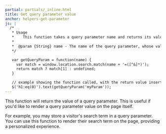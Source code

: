```yaml
---
partial: partials/_inline.html
title: Get query parameter value
anchor: helpers-get-parameter
js: |
  /*
   * Usage
   *    This function takes a query parameter name and returns its value.
   *
   *  @param {String} name - The name of the query parameter, whose value you want returned.
   */

   var getQueryParam = function(name) {
     var match = window.location.search.match(name + '=([^&]*)');
     return match ? match[1] : undefined;
   }

   // example showing the function called, with the return value inserted in the first h1 element
   $('h1:eq(0)').text(getQueryParam('myParam'));
---
```


This function will return the value of a query parameter.  This is useful if you'd like to render a query parameter value on the page itself.

For example, you may store a visitor's search term in a query parameter.  You can use this function to render their search term on the page, providing a personalized experience.
